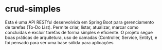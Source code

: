 # crud-simples
Esta é uma API RESTful desenvolvida em Spring Boot para gerenciamento de tarefas (To-Do List). Permite criar, listar, atualizar, marcar como concluídas e excluir tarefas de forma simples e eficiente. O projeto segue boas práticas de arquitetura, uso de camadas (Controller, Service, Entity), e foi pensado para ser uma base sólida para aplicações 
